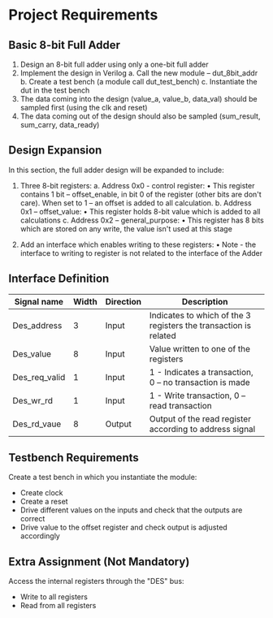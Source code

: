 # Project Requirements

## Basic 8-bit Full Adder
1. Design an 8-bit full adder using only a one-bit full adder
2. Implement the design in Verilog
   a. Call the new module – dut_8bit_addr
   b. Create a test bench (a module call dut_test_bench)
   c. Instantiate the dut in the test bench
3. The data coming into the design (value_a, value_b, data_val) should be sampled first (using the clk and reset)
4. The data coming out of the design should also be sampled (sum_result, sum_carry, data_ready)

## Design Expansion
In this section, the full adder design will be expanded to include:

1. Three 8-bit registers:
   a. Address 0x0 - control register:
      • This register contains 1 bit – offset_enable, in bit 0 of the register (other bits are don't care). When set to 1 – an offset is added to all calculation.
   b. Address 0x1 – offset_value:
      • This register holds 8-bit value which is added to all calculations
   c. Address 0x2 – general_purpose:
      • This register has 8 bits which are stored on any write, the value isn't used at this stage

2. Add an interface which enables writing to these registers:
   • Note - the interface to writing to register is not related to the interface of the Adder

## Interface Definition

| Signal name  | Width | Direction | Description |
|--------------|-------|-----------|-------------|
| Des_address  | 3     | Input     | Indicates to which of the 3 registers the transaction is related |
| Des_value    | 8     | Input     | Value written to one of the registers |
| Des_req_valid| 1     | Input     | 1 - Indicates a transaction, 0 – no transaction is made |
| Des_wr_rd    | 1     | Input     | 1 - Write transaction, 0 – read transaction |
| Des_rd_vaue  | 8     | Output    | Output of the read register according to address signal |

## Testbench Requirements
Create a test bench in which you instantiate the module:
- Create clock
- Create a reset
- Drive different values on the inputs and check that the outputs are correct
- Drive value to the offset register and check output is adjusted accordingly

## Extra Assignment (Not Mandatory)
Access the internal registers through the "DES" bus:
- Write to all registers
- Read from all registers